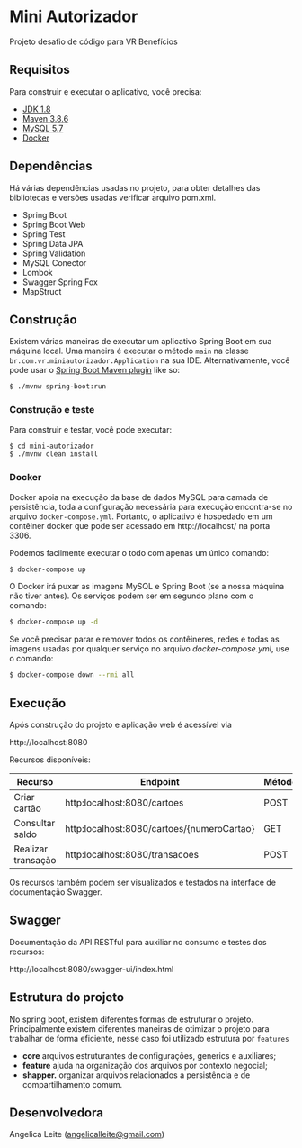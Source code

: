 # Mini Autorizador

Projeto desafio de código para VR Benefícios

## Requisitos

Para construir e executar o aplicativo, você precisa:

- [JDK 1.8](http://www.oracle.com/technetwork/java/javase/downloads/jdk8-downloads-2133151.html)
- [Maven 3.8.6](https://maven.apache.org)
- [MySQL 5.7](https://dev.mysql.com/downloads/mysql/5.7.html)
- [Docker](https://www.docker.com/)

## Dependências

Há várias dependências usadas no projeto, para obter detalhes das bibliotecas e versões usadas verificar arquivo
pom.xml.

- Spring Boot
- Spring Boot Web
- Spring Test
- Spring Data JPA
- Spring Validation
- MySQL Conector
- Lombok
- Swagger Spring Fox
- MapStruct

## Construção

Existem várias maneiras de executar um aplicativo Spring Boot em sua máquina local. Uma maneira é executar o
método `main`
na classe `br.com.vr.miniautorizador.Application` na sua IDE. Alternativamente, você pode usar o
[Spring Boot Maven plugin](https://docs.spring.io/spring-boot/docs/current/reference/html/build-tool-plugins-maven-plugin.html)
like so:

```sh
$ ./mvnw spring-boot:run
```

### Construção e teste

Para construir e testar, você pode executar:

```sh
$ cd mini-autorizador
$ ./mvnw clean install
```

### Docker

Docker apoia na execução da base de dados MySQL para camada de persistência, toda a configuração necessária para
execução
encontra-se no arquivo `docker-compose.yml`. Portanto, o aplicativo é hospedado em um contêiner docker que pode ser
acessado em http://localhost/ na porta 3306.

Podemos facilmente executar o todo com apenas um único comando:

```sh
$ docker-compose up
```  

O Docker irá puxar as imagens MySQL e Spring Boot (se a nossa máquina não tiver antes). Os serviços podem ser
em segundo plano com o comando:

```sh
$ docker-compose up -d
```

Se você precisar parar e remover todos os contêineres, redes e todas as imagens usadas por qualquer serviço no
arquivo <em>docker-compose.yml</em>, use o comando:

```sh
$ docker-compose down --rmi all
```

## Execução

Após construção do projeto e aplicação web é acessível via

http://localhost:8080

Recursos disponíveis:

| Recurso            | Endpoint                                   | Método |
|--------------------|--------------------------------------------|--------|
| Criar cartão       | http:localhost:8080/cartoes                | POST   |
| Consultar saldo    | http:localhost:8080/cartoes/{numeroCartao} | GET    |
| Realizar transação | http:localhost:8080/transacoes             | POST   |

Os recursos também podem ser visualizados e testados na interface de documentação Swagger.

## Swagger

Documentação da API RESTful para auxiliar no consumo e testes dos recursos:

http://localhost:8080/swagger-ui/index.html

## Estrutura do projeto

No spring boot, existem diferentes formas de estruturar o projeto. Principalmente existem diferentes maneiras de
otimizar o projeto para trabalhar de forma eficiente, nesse caso foi utilizado estrutura por `features`

- **core** arquivos estruturantes de configurações, generics e auxiliares;
- **feature** ajuda na organização dos arquivos por contexto negocial;
- **shapper.** organizar arquivos relacionados a persistência e de compartilhamento comum.

## Desenvolvedora

Angelica Leite (angelicalleite@gmail.com)